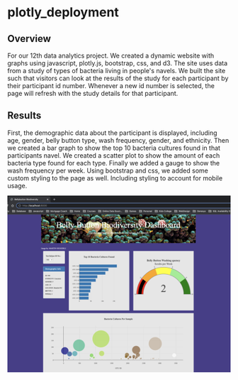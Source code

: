 # plotly_deployment
## Overview
For our 12th data analytics project.  We created a dynamic website with graphs using javascript, plotly.js, bootstrap, css, and d3.  The site uses data from a study of types of bacteria living in people's navels.  We built the site such that visitors can look at the results of the study for each participant by their participant id number.  Whenever a new id number is selected, the page will refresh with the study details for that participant.   
## Results
First, the demographic data about the participant is displayed, including age, gender, belly button type, wash frequency, gender, and ethnicity.  Then we created a bar graph to show the top 10 bacteria cultures found in that participants navel.  We created a scatter plot to show the amount of each bacteria type found for each type.  Finally we added a gauge to show the wash frequency per week.  Using bootstrap and css, we added some custom styling to the page as well.  Including styling to account for mobile usage.  

![Belly Button Biodiversity Site](./static/images/bb_biodiversity.png)

